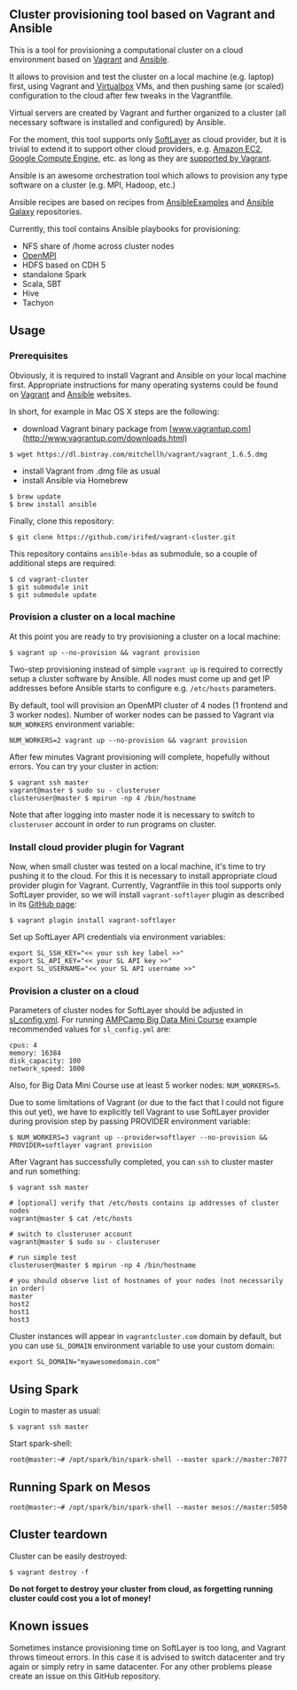 ## Cluster provisioning tool based on Vagrant and Ansible

This is a tool for provisioning a computational cluster on a cloud environment based on [Vagrant](http://www.vagrantup.com/) and [Ansible](http://www.ansible.com/home).

It allows to provision and test the cluster on a local machine (e.g. laptop) first, using Vagrant and [Virtualbox](https://www.virtualbox.org/) VMs, and then pushing same (or scaled) configuration to the cloud after few tweaks in the Vagrantfile.

Virtual servers are created by Vagrant and further organized to a cluster (all necessary software is installed and configured) by Ansible.

For the moment, this tool supports only [SoftLayer](http://www.softlayer.com/) as cloud provider, but it is trivial to extend it to support other cloud providers, e.g. [Amazon EC2](http://aws.amazon.com/ec2/), [Google Compute Engine](https://cloud.google.com/products/compute-engine/), etc. as long as they are [supported by Vagrant](http://docs.vagrantup.com/v2/providers/index.html).

Ansible is an awesome orchestration tool which allows to provision any type software on a cluster (e.g. MPI, Hadoop, etc.)

Ansible recipes are based on recipes from [AnsibleExamples](https://github.com/ansible/ansible-examples) and [Ansible Galaxy](https://github.com/AnsibleShipyard/ansible-galaxy-roles) repositories.

Currently, this tool contains Ansible playbooks for provisioning:

- NFS share of /home across cluster nodes
- [OpenMPI](http://www.open-mpi.org/)
- HDFS based on CDH 5
- standalone Spark
- Scala, SBT
- Hive
- Tachyon

## Usage

### Prerequisites

Obviously, it is required to install Vagrant and Ansible on your local machine first. Appropriate instructions for many operating systems could be found on [Vagrant](http://www.vagrantup.com/downloads) and [Ansible](http://docs.ansible.com/intro_installation.html) websites.

In short, for example in Mac OS X steps are the following:

- download Vagrant binary package from [www.vagrantup.com](http://www.vagrantup.com/downloads.html)

```
$ wget https://dl.bintray.com/mitchellh/vagrant/vagrant_1.6.5.dmg
```

- install Vagrant from .dmg file as usual
- install Ansible via Homebrew

```
$ brew update
$ brew install ansible
```

Finally, clone this repository:

```
$ git clone https://github.com/irifed/vagrant-cluster.git
```

This repository contains `ansible-bdas` as submodule, so a couple of additional steps are required:
```
$ cd vagrant-cluster
$ git submodule init
$ git submodule update
```

### Provision a cluster on a local machine

At this point you are ready to try provisioning a cluster on a local machine:

```
$ vagrant up --no-provision && vagrant provision
```

Two-step provisioning instead of simple `vagrant up` is required to correctly setup a cluster software by Ansible. All nodes must come up and get IP addresses before Ansible starts to configure e.g. `/etc/hosts` parameters.

By default, tool will provision an OpenMPI cluster of 4 nodes (1 frontend and 3 worker nodes). Number of worker nodes can be passed to Vagrant via `NUM_WORKERS` environment variable:

```
NUM_WORKERS=2 vagrant up --no-provision && vagrant provision
```

After few minutes Vagrant provisioning will complete, hopefully without errors. You can try your cluster in action:

```
$ vagrant ssh master
vagrant@master $ sudo su - clusteruser
clusteruser@master $ mpirun -np 4 /bin/hostname
```
Note that after logging into master node it is necessary to switch to `clusteruser` account in order to run programs on cluster.

### Install cloud provider plugin for Vagrant

Now, when small cluster was tested on a local machine, it's time to try pushing it to the cloud. For this it is necessary to install appropriate cloud provider plugin for Vagrant. Currently, Vagrantfile in this tool supports only SoftLayer provider, so we will install `vagrant-softlayer` plugin as described in its [GitHub page](https://github.com/audiolize/vagrant-softlayer):

```
$ vagrant plugin install vagrant-softlayer
```

Set up SoftLayer API credentials via environment variables:
```
export SL_SSH_KEY="<< your ssh key label >>"
export SL_API_KEY="<< your SL API key >>"
export SL_USERNAME="<< your SL API username >>"
```

### Provision a cluster on a cloud

Parameters of cluster nodes for SoftLayer should be adjusted in [sl_config.yml](https://github.com/irifed/vagrant-cluster/blob/master/sl_config.yml.template). For running [AMPCamp Big Data Mini Course](http://ampcamp.berkeley.edu/big-data-mini-course/)  example recommended values for `sl_config.yml` are:

```
cpus: 4
memory: 16384
disk_capacity: 100
network_speed: 1000
```
Also, for Big Data Mini Course use at least 5 worker nodes: `NUM_WORKERS=5`.

Due to some limitations of Vagrant (or due to the fact that I could not figure this out yet), we have to explicitly tell Vagrant to use SoftLayer provider during provision step by passing PROVIDER environment variable:

```
$ NUM_WORKERS=3 vagrant up --provider=softlayer --no-provision && PROVIDER=softlayer vagrant provision
```

After Vagrant has successfully completed, you can `ssh` to cluster master and run something:

```
$ vagrant ssh master

# [optional] verify that /etc/hosts contains ip addresses of cluster nodes
vagrant@master $ cat /etc/hosts 

# switch to clusteruser account
vagrant@master $ sudo su - clusteruser

# run simple test
clusteruser@master $ mpirun -np 4 /bin/hostname

# you should observe list of hostnames of your nodes (not necessarily in order)
master
host2
host1
host3
```

Cluster instances will appear in `vagrantcluster.com` domain by default, but you can use `SL_DOMAIN` environment variable to use your custom domain:

```
export SL_DOMAIN="myawesomedomain.com"
```

## Using Spark

Login to master as usual:
```
$ vagrant ssh master
```

Start spark-shell:
```
root@master:~# /opt/spark/bin/spark-shell --master spark://master:7077
```

## Running Spark on Mesos
```
root@master:~# /opt/spark/bin/spark-shell --master mesos://master:5050
```

## Cluster teardown

Cluster can be easily destroyed:
```
$ vagrant destroy -f
```

**Do not forget to destroy your cluster from cloud, as forgetting running cluster could cost you a lot of money!**

## Known issues

Sometimes instance provisioning time on SoftLayer is too long, and Vagrant throws timeout errors. In this case it is advised to switch datacenter and try again or simply retry in same datacenter. For any other problems please create an issue on this GitHub repository.
